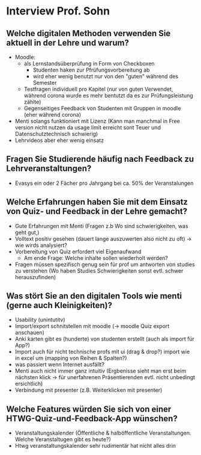 # Interview Prof. Sohn

## Welche digitalen Methoden verwenden Sie aktuell in der Lehre und warum?
-   Moodle: 
    -   als Lernstandsüberprüfung in Form von Checkboxen
        -   Studenten haken zur Pfrüfungsvorbereitung ab
        -   wird eher wenig benutzt nur von den "guten" während des Semester
    -   Testfragen individuell pro Kapitel (nur von guten Verwendet, während corona wurde es mehr bentutzt da es zur Prüfungsleistung zählte)
    -   Gegenseitiges Feedback von Studenten mit Gruppen in moodle (eher während corona)
-   Menti solangs funktioniert mit Lizenz (Kann man manchmal in Free version nicht nutzen da usage limit erreicht sont Teuer und Datenschutztechnisch schwierig)
-   Lehrvideos aber eher wenig einsatz

## Fragen Sie Studierende häufig nach Feedback zu Lehrveranstaltungen?
-   Evasys ein oder 2 Fächer pro Jahrgang bei ca. 50% der Veranstalungen

## Welche Erfahrungen haben Sie mit dem Einsatz von Quiz- und Feedback in der Lehre gemacht?
- Gute Erfahrungen mit Menti (Fragen z.b Wo sind schwierigkeiten, was geht gut,)
- Volltext positiv gesehen (dauert lange auszuwerten also nicht zu oft)
  -> wie wirds analysiert?
- Vorbereitung von Quiz erfordert viel Eigenaufwand 
  - Am ende Frage: Welche inhalte sollen wiederholt werden?
- Fragen müssen spezifisch genug sein für prof um antworten von studies zu verstehen (Wo haben Studies Schwierigkeiten sonst evtl. schwer herauszufinden)

## Was stört Sie an den digitalen Tools wie menti (gerne auch Kleinigkeiten)?
- Usability (unintutitv)
- Import/export schnitstellen mit moodle (-> moodle Quiz export anschauen)
- Anki karten gibt es (hunderte) von studenten erstellt (auch als import für App?)
- Import auch für nicht technische profs mit ui (drag & drop?) import wie in excel um (mapping von Reihen & Spalten?)
- was passiert wenn Internet ausfällt?
- Menti auch nicht immer ganz intuitiv (Ergbenisse sieht man erst beim nächsten klick -> für unerfahrenen Präsentierenden evtl. nicht unbedingt ersichtlich)
- Verbindung mit presenter (z.B. Weiterklicken mit presenter)

## Welche Features würden Sie sich von einer HTWG-Quiz-und-Feedback-App wünschen?
- Veranstaltungskalender (Öffentliche & halböffentliche Veranstaltungen. Welche Veranstaltugen gibt es heute?)
- Htwg veranstaltungskalender sehr rudimentär hat nicht alles drin